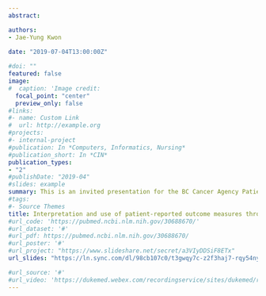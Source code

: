 ```yaml
---
abstract:

authors: 
- Jae-Yung Kwon
  
date: "2019-07-04T13:00:00Z"

#doi: ""
featured: false
image:
#  caption: 'Image credit: 
  focal_point: "center"
  preview_only: false
#links:
#- name: Custom Link
#  url: http://example.org
#projects:
#- internal-project
#publication: In *Computers, Informatics, Nursing*
#publication_short: In *CIN*
publication_types:
- "2"
#publishDate: "2019-04"
#slides: example
summary: This is an invited presentation for the BC Cancer Agency Patient Centred Measurement Committee to share insights on interpreting and using PROs in cancer settings.
#tags:
#- Source Themes
title: Interpretation and use of patient-reported outcome measures through a philosophical lens
#url_code: 'https://pubmed.ncbi.nlm.nih.gov/30688670/'
#url_dataset: '#'
#url_pdf: https://pubmed.ncbi.nlm.nih.gov/30688670/
#url_poster: '#'
#url_project: "https://www.slideshare.net/secret/a3VIyDDSiF8ETx"
url_slides: "https://ln.sync.com/dl/98cb107c0/t3gwqy7c-z2f3haj7-rqy54nye-gft66k5p"

#url_source: '#'
#url_video: 'https://dukemed.webex.com/recordingservice/sites/dukemed/recording/play/b0d1d#4dddf304b0e9866fb29143f5ac2'
---
```

